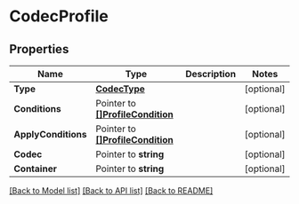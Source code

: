 # CodecProfile

## Properties

Name | Type | Description | Notes
------------ | ------------- | ------------- | -------------
**Type** | [**CodecType**](CodecType.md) |  | [optional] 
**Conditions** | Pointer to [**[]ProfileCondition**](ProfileCondition.md) |  | [optional] 
**ApplyConditions** | Pointer to [**[]ProfileCondition**](ProfileCondition.md) |  | [optional] 
**Codec** | Pointer to **string** |  | [optional] 
**Container** | Pointer to **string** |  | [optional] 

[[Back to Model list]](../README.md#documentation-for-models) [[Back to API list]](../README.md#documentation-for-api-endpoints) [[Back to README]](../README.md)


